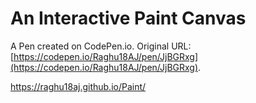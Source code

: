 # An  Interactive Paint Canvas

A Pen created on CodePen.io. Original URL: [https://codepen.io/Raghu18AJ/pen/JjBGRxg](https://codepen.io/Raghu18AJ/pen/JjBGRxg).


 https://raghu18aj.github.io/Paint/

